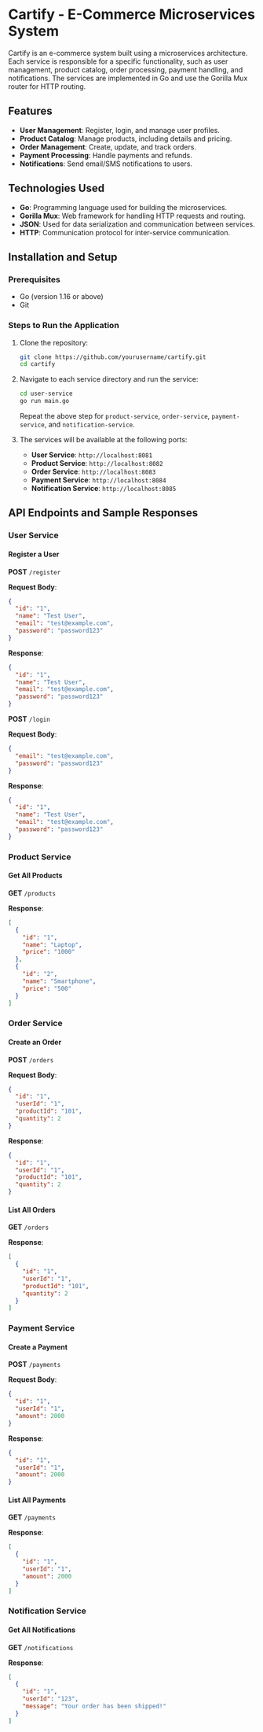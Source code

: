 # Cartify - E-Commerce Microservices System

Cartify is an e-commerce system built using a microservices architecture. Each service is responsible for a specific functionality, such as user management, product catalog, order processing, payment handling, and notifications. The services are implemented in Go and use the Gorilla Mux router for HTTP routing.

## Features

- **User Management**: Register, login, and manage user profiles.
- **Product Catalog**: Manage products, including details and pricing.
- **Order Management**: Create, update, and track orders.
- **Payment Processing**: Handle payments and refunds.
- **Notifications**: Send email/SMS notifications to users.

## Technologies Used

- **Go**: Programming language used for building the microservices.
- **Gorilla Mux**: Web framework for handling HTTP requests and routing.
- **JSON**: Used for data serialization and communication between services.
- **HTTP**: Communication protocol for inter-service communication.

## Installation and Setup

### Prerequisites
- Go (version 1.16 or above)
- Git

### Steps to Run the Application
1. Clone the repository:
    ```bash
    git clone https://github.com/yourusername/cartify.git
    cd cartify
    ```

2. Navigate to each service directory and run the service:
    ```bash
    cd user-service
    go run main.go
    ```

    Repeat the above step for `product-service`, `order-service`, `payment-service`, and `notification-service`.

3. The services will be available at the following ports:
    - **User Service**: `http://localhost:8081`
    - **Product Service**: `http://localhost:8082`
    - **Order Service**: `http://localhost:8083`
    - **Payment Service**: `http://localhost:8084`
    - **Notification Service**: `http://localhost:8085`

## API Endpoints and Sample Responses

### User Service

#### Register a User
**POST** `/register`

**Request Body**:
```json
{
  "id": "1",
  "name": "Test User",
  "email": "test@example.com",
  "password": "password123"
}
```

**Response**:
```json
{
  "id": "1",
  "name": "Test User",
  "email": "test@example.com",
  "password": "password123"
}
```

**POST** `/login`

**Request Body**:
```json
{
  "email": "test@example.com",
  "password": "password123"
}
```

**Response**:
```json
{
  "id": "1",
  "name": "Test User",
  "email": "test@example.com",
  "password": "password123"
}
```

### Product Service

#### Get All Products
**GET** `/products`

**Response**:
```json
[
  {
    "id": "1",
    "name": "Laptop",
    "price": "1000"
  },
  {
    "id": "2",
    "name": "Smartphone",
    "price": "500"
  }
]
```

### Order Service

#### Create an Order
**POST** `/orders`

**Request Body**:
```json
{
  "id": "1",
  "userId": "1",
  "productId": "101",
  "quantity": 2
}
```

**Response**:
```json
{
  "id": "1",
  "userId": "1",
  "productId": "101",
  "quantity": 2
}
```

#### List All Orders
**GET** `/orders`

**Response**:
```json
[
  {
    "id": "1",
    "userId": "1",
    "productId": "101",
    "quantity": 2
  }
]
```

### Payment Service

#### Create a Payment
**POST** `/payments`

**Request Body**:
```json
{
  "id": "1",
  "userId": "1",
  "amount": 2000
}
```

**Response**:
```json
{
  "id": "1",
  "userId": "1",
  "amount": 2000
}
```

#### List All Payments
**GET** `/payments`

**Response**:
```json
[
  {
    "id": "1",
    "userId": "1",
    "amount": 2000
  }
]
```

### Notification Service

#### Get All Notifications
**GET** `/notifications`

**Response**:
```json
[
  {
    "id": "1",
    "userId": "123",
    "message": "Your order has been shipped!"
  }
]
```
